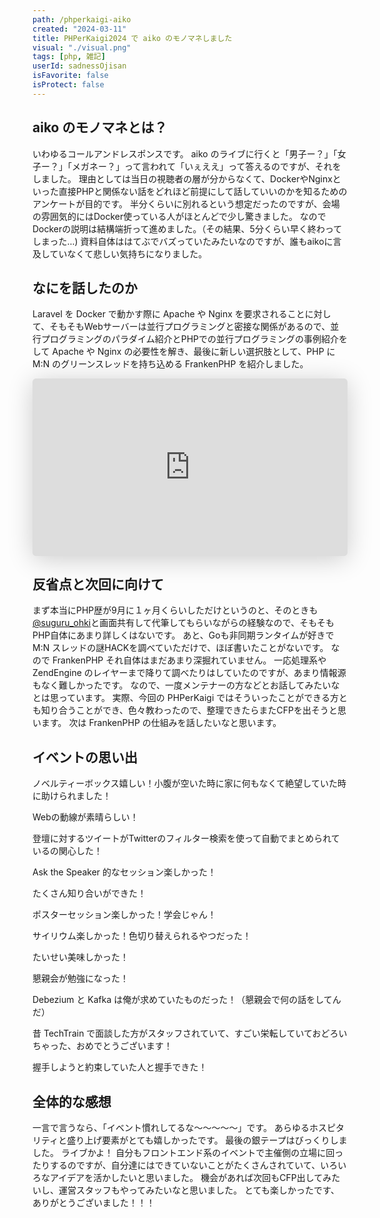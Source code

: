```yaml
---
path: /phperkaigi-aiko
created: "2024-03-11"
title: PHPerKaigi2024 で aiko のモノマネしました
visual: "./visual.png"
tags: [php, 雑記]
userId: sadnessOjisan
isFavorite: false
isProtect: false
---
```


## aiko のモノマネとは？

いわゆるコールアンドレスポンスです。
aiko のライブに行くと「男子ー？」「女子ー？」「メガネー？」って言われて「いぇええ」って答えるのですが、それをしました。
理由としては当日の視聴者の層が分からなくて、DockerやNginxといった直接PHPと関係ない話をどれほど前提にして話していいのかを知るためのアンケートが目的です。
半分くらいに別れるという想定だったのですが、会場の雰囲気的にはDocker使っている人がほとんどで少し驚きました。
なのでDockerの説明は結構端折って進めました。（その結果、5分くらい早く終わってしまった...)
資料自体ははてぶでバズっていたみたいなのですが、誰もaikoに言及していなくて悲しい気持ちになりました。

## なにを話したのか

Laravel を Docker で動かす際に Apache や Nginx を要求されることに対して、そもそもWebサーバーは並行プログラミングと密接な関係があるので、並行プログラミングのパラダイム紹介とPHPでの並行プログラミングの事例紹介をして Apache や Nginx の必要性を解き、最後に新しい選択肢として、PHP に M:N のグリーンスレッドを持ち込める FrankenPHP を紹介しました。

<div style="left: 0; width: 100%; height: 0; position: relative; padding-bottom: 56.1972%;"><iframe class="speakerdeck-iframe" frameborder="0" src="https://speakerdeck.com/player/482c7e00317c46c7ba50c5928c6f7a6f" title="サーバーとは何かを理解して、コンテナ1つで実行しよう | PHPerKaigi2024" allowfullscreen="true" style="border: 0px; background: padding-box padding-box rgba(0, 0, 0, 0.1); margin: 0px; padding: 0px; border-radius: 6px; box-shadow: rgba(0, 0, 0, 0.2) 0px 5px 40px; width: 100%; height: auto; aspect-ratio: 560 / 315;" data-ratio="1.7777777777777777"></iframe></iframe></div>

## 反省点と次回に向けて

まず本当にPHP歴が9月に１ヶ月くらいしただけというのと、そのときも[@suguru_ohki](https://twitter.com/suguru_ohki)と画面共有して代筆してもらいながらの経験なので、そもそもPHP自体にあまり詳しくはないです。
あと、Goも非同期ランタイムが好きで M:N スレッドの謎HACKを調べていただけで、ほぼ書いたことがないです。
なので FrankenPHP それ自体はまだあまり深掘れていません。
一応処理系やZendEngine のレイヤーまで降りて調べたりはしていたのですが、あまり情報源もなく難しかったです。
なので、一度メンテナーの方などとお話してみたいなとは思っています。
実際、今回の PHPerKaigi ではそういったことができる方とも知り合うことができ、色々教わったので、整理できたらまたCFPを出そうと思います。
次は FrankenPHP の仕組みを話したいなと思います。

## イベントの思い出

ノベルティーボックス嬉しい！小腹が空いた時に家に何もなくて絶望していた時に助けられました！

Webの動線が素晴らしい！

登壇に対するツイートがTwitterのフィルター検索を使って自動でまとめられているの関心した！

Ask the Speaker 的なセッション楽しかった！

たくさん知り合いができた！

ポスターセッション楽しかった！学会じゃん！

サイリウム楽しかった！色切り替えられるやつだった！

たいせい美味しかった！

懇親会が勉強になった！

Debezium と Kafka は俺が求めていたものだった！（懇親会で何の話をしてんだ）

昔 TechTrain で面談した方がスタッフされていて、すごい栄転していておどろいちゃった、おめでとうございます！

握手しようと約束していた人と握手できた！

## 全体的な感想

一言で言うなら、「イベント慣れしてるな〜〜〜〜〜」です。
あらゆるホスピタリティと盛り上げ要素がとても嬉しかったです。
最後の銀テープはびっくりしました。
ライブかよ！
自分もフロントエンド系のイベントで主催側の立場に回ったりするのですが、自分達にはできていないことがたくさんされていて、いろいろなアイデアを活かしたいと思いました。
機会があれば次回もCFP出してみたいし、運営スタッフもやってみたいなと思いました。
とても楽しかったです、ありがとうございました！！！
